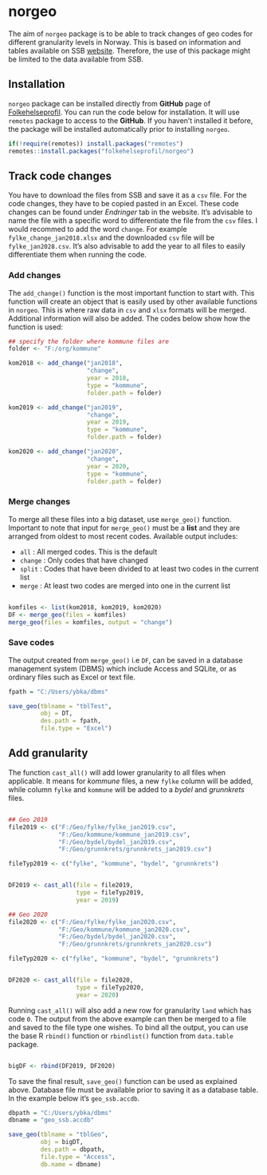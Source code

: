 
# norgeo

<!-- badges: start -->

<!-- badges: end -->

The aim of `norgeo` package is to be able to track changes of geo codes
for different granularity levels in Norway. This is based on information
and tables available on SSB
[website](https://www.ssb.no/befolkning/artikler-og-publikasjoner/regionale-endringer-2020).
Therefore, the use of this package might be limited to the data
available from SSB.

## Installation

`norgeo` package can be installed directly from **GitHub** page of
[Folkehelseprofil](https://github.com/folkehelseprofil). You can run the
code below for installation. It will use `remotes` package to access to
the **GitHub**. If you haven’t installed it before, the package will be
installed automatically prior to installing `norgeo`.

``` r
if(!require(remotes)) install.packages("remotes")
remotes::install.packages("folkehelseprofil/norgeo")
```

## Track code changes

You have to download the files from SSB and save it as a `csv` file. For
the code changes, they have to be copied pasted in an Excel. These code
changes can be found under *Endringer* tab in the website. It’s
advisable to name the file with a specific word to differentiate the
file from the `csv` files. I would recommed to add the word `change`.
For example `fylke_change_jan2018.xlsx` and the downloaded `csv` file
will be `fylke_jan2028.csv`. It’s also advisable to add the year to all
files to easily differentiate them when running the code.

### Add changes

The `add_change()` function is the most important function to start
with. This function will create an object that is easily used by other
available functions in `norgeo`. This is where raw data in `csv` and
`xlsx` formats will be merged. Additional information will also be
added. The codes below show how the function is used:

``` r
## specify the folder where kommune files are
folder <- "F:/org/kommune"

kom2018 <- add_change("jan2018",
                      "change",
                      year = 2018,
                      type = "kommune",
                      folder.path = folder)

kom2019 <- add_change("jan2019",
                      "change",
                      year = 2019,
                      type = "kommune",
                      folder.path = folder)

kom2020 <- add_change("jan2020",
                      "change",
                      year = 2020,
                      type = "kommune",
                      folder.path = folder)
```

### Merge changes

To merge all these files into a big dataset, use `merge_geo()` function.
Important to note that input for `merge_geo()` must be a **list** and
they are arranged from oldest to most recent codes. Available output
includes:

  - `all` : All merged codes. This is the default
  - `change` : Only codes that have changed
  - `split` : Codes that have been divided to at least two codes in the
    current list
  - `merge` : At least two codes are merged into one in the current list

<!-- end list -->

``` r

komfiles <- list(kom2018, kom2019, kom2020)
DF <- merge_geo(files = komfiles)
merge_geo(files = komfiles, output = "change")
```

### Save codes

The output created from `merge_geo()` i.e `DF`, can be saved in a
database management system (DBMS) which include Access and SQLite, or as
ordinary files such as Excel or text file.

``` r
fpath = "C:/Users/ybka/dbms"

save_geo(tblname = "tblTest",
         obj = DT,
         des.path = fpath,
         file.type = "Excel")
```

## Add granularity

The function `cast_all()` will add lower granularity to all files when
applicable. It means for *kommune* files, a new `fylke` column will be
added, while column `fylke` and `kommune` will be added to a *bydel* and
*grunnkrets* files.

``` r

## Geo 2019
file2019 <- c("F:/Geo/fylke/fylke_jan2019.csv",
              "F:/Geo/kommune/kommune_jan2019.csv",
              "F:/Geo/bydel/bydel_jan2019.csv",
              "F:/Geo/grunnkrets/grunnkrets_jan2019.csv")

fileTyp2019 <- c("fylke", "kommune", "bydel", "grunnkrets")


DF2019 <- cast_all(file = file2019,
                   type = fileTyp2019,
                   year = 2019)

## Geo 2020
file2020 <- c("F:/Geo/fylke/fylke_jan2020.csv",
              "F:/Geo/kommune/kommune_jan2020.csv",
              "F:/Geo/bydel/bydel_jan2020.csv",
              "F:/Geo/grunnkrets/grunnkrets_jan2020.csv")

fileTyp2020 <- c("fylke", "kommune", "bydel", "grunnkrets")


DF2020 <- cast_all(file = file2020,
                   type = fileTyp2020,
                   year = 2020)
```

Running `cast_all()` will also add a new row for granularity `land`
which has code `0`. The output from the above example can then be merged
to a file and saved to the file type one wishes. To bind all the output,
you can use the base R `rbind()` function or `rbindlist()` function from
`data.table` package.

``` r

bigDF <- rbind(DF2019, DF2020)
```

To save the final result, `save_geo()` function can be used as explained
above. Database file must be available prior to saving it as a database
table. In the example below it’s `geo_ssb.accdb`.

``` r
dbpath = "C:/Users/ybka/dbms"
dbname = "geo_ssb.accdb"

save_geo(tblname = "tblGeo",
         obj = bigDT,
         des.path = dbpath,
         file.type = "Access",
         db.name = dbname)
```
